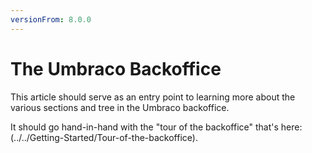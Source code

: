 ```yaml
---
versionFrom: 8.0.0
---
```


# The Umbraco Backoffice

This article should serve as an entry point to learning more about the various sections and tree in the Umbraco backoffice.

It should go hand-in-hand with the "tour of the backoffice" that's here: (../../Getting-Started/Tour-of-the-backoffice).
